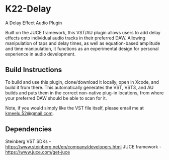 # K22-Delay
A Delay Effect Audio Plugin

Built on the JUCE framework, this VST/AU plugin allows users to add delay effects onto individual audio tracks in their preferred DAW. Allowing manipulation of taps and delay times, as well as equation-based amplitude and time manipulation, it functions as an experimental design for personal experience in audio development.

## Build Instructions
To build and use this plugin, clone/download it locally, open in Xcode, and build it from there. This automatically generates the VST, VST3, and AU builds and puts them in the correct non-native plug-in locations, from where your preferred DAW should be able to scan for it.

Note, if you would simply like the VST file itself, please email me at kmeelu.52@gmail.com.

## Dependencies
Steinberg VST SDKs - https://www.steinberg.net/en/company/developers.html
JUCE framework - https://www.juce.com/get-juce

